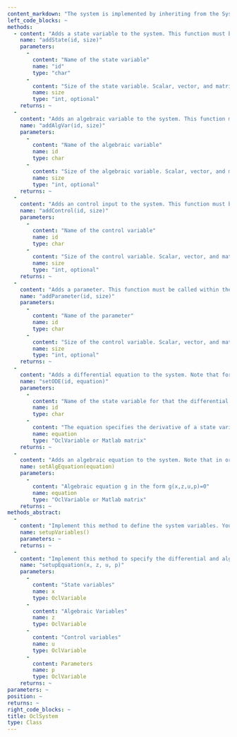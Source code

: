 ```yaml
--- 
content_markdown: "The system is implemented by inheriting from the System class. You need to implement the two methods setupVariables and setupEquation. Have a look at the VanDerPolSystem.m in the Examples folder get an impression on how it works."
left_code_blocks: ~
methods: 
  - content: "Adds a state variable to the system. This function must be called within the setupEquation method."
    name: "addState(id, size)"
    parameters: 
      - 
        content: "Name of the state variable"
        name: "id"
        type: "char"
      - 
        content: "Size of the state variable. Scalar, vector, and matrix valued variables are allowed. If a scalar value s is given, the size of the variable will be [s,1]. Defaults to [1,1]."
        name: size
        type: "int, optional"
    returns: ~
  - 
    content: "Adds an algebraic variable to the system. This function must be called within the setupEquation method."
    name: "addAlgVar(id, size)"
    parameters: 
      - 
        content: "Name of the algebraic variable"
        name: id
        type: char
      - 
        content: "Size of the algebraic variable. Scalar, vector, and matrix valued variables are allowed. If a scalar value s is given, the size of the variable will be [s,1]. Defaults to [1,1]."
        name: size
        type: "int, optional"
    returns: ~
  - 
    content: "Adds an control input to the system. This function must be called within the setupEquation method."
    name: "addControl(id, size)"
    parameters: 
      - 
        content: "Name of the control variable"
        name: id
        type: char
      - 
        content: "Size of the control variable. Scalar, vector, and matrix valued variables are allowed. If a scalar value s is given, the size of the variable will be [s,1]. Defaults to [1,1]."
        name: size
        type: "int, optional"
    returns: ~
  - 
    content: "Adds a parameter. This function must be called within the setupEquation method."
    name: "addParameter(id, size)"
    parameters: 
      - 
        content: "Name of the parameter"
        name: id
        type: char
      - 
        content: "Size of the control variable. Scalar, vector, and matrix valued variables are allowed. If a scalar value s is given, the size of the variable will be [s,1]. Defaults to [1,1]."
        name: size
        type: "int, optional"
    returns: ~
  - 
    content: "Adds a differential equation to the system. Note that for every state variable a differential equation must be specified."
    name: "setODE(id, equation)"
    parameters: 
      - 
        content: "Name of the state variable for that the differential equation is given."
        name: id
        type: char
      - 
        content: "The equation specifies the derivative of a state variable. Right hand side of the differential equation dot(x) = f(x,z,u,p) for state variable x."
        name: equation
        type: "OclVariable or Matlab matrix"
    returns: ~
  - 
    content: "Adds an algebraic equation to the system. Note that in order to be able to simulate the system, the total number of rows of the algebraic equations needs to be equal to the total number/dimension of algebraic variables."
    name: setAlgEquation(equation)
    parameters: 
      - 
        content: "Algebraic equation g in the form g(x,z,u,p)=0"
        name: equation
        type: "OclVariable or Matlab matrix"
    returns: ~
methods_abstract: 
  - 
    content: "Implement this method to define the system variables. You can create state, control and algebraic variables using the class methods."
    name: setupVariables()
    parameters: ~
    returns: ~
  - 
    content: "Implement this method to specify the differential and algebraic equations. It is possible to define only ordinary differential equations (ODE system), or differential and algebraic equations (DAE system)."
    name: "setupEquation(x, z, u, p)"
    parameters: 
      - 
        content: "State variables"
        name: x
        type: OclVariable
      - 
        content: "Algebraic Variables"
        name: z
        type: OclVariable
      - 
        content: "Control variables"
        name: u
        type: OclVariable
      - 
        content: Parameters
        name: p
        type: OclVariable
    returns: ~
parameters: ~
position: ~
returns: ~
right_code_blocks: ~
title: OclSystem
type: Class
---
```

